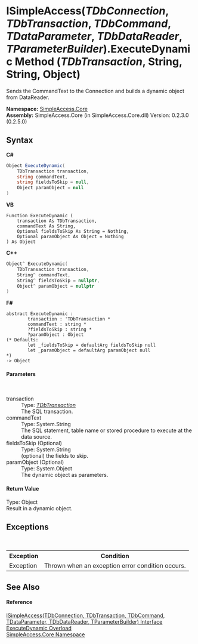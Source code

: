 # ISimpleAccess(*TDbConnection*, *TDbTransaction*, *TDbCommand*, *TDataParameter*, *TDbDataReader*, *TParameterBuilder*).ExecuteDynamic Method (*TDbTransaction*, String, String, Object)
 

Sends the CommandText to the Connection and builds a dynamic object from DataReader.

**Namespace:**&nbsp;<a href="N_SimpleAccess_Core">SimpleAccess.Core</a><br />**Assembly:**&nbsp;SimpleAccess.Core (in SimpleAccess.Core.dll) Version: 0.2.3.0 (0.2.5.0)

## Syntax

**C#**<br />
``` C#
Object ExecuteDynamic(
	TDbTransaction transaction,
	string commandText,
	string fieldsToSkip = null,
	Object paramObject = null
)
```

**VB**<br />
``` VB
Function ExecuteDynamic ( 
	transaction As TDbTransaction,
	commandText As String,
	Optional fieldsToSkip As String = Nothing,
	Optional paramObject As Object = Nothing
) As Object
```

**C++**<br />
``` C++
Object^ ExecuteDynamic(
	TDbTransaction transaction, 
	String^ commandText, 
	String^ fieldsToSkip = nullptr, 
	Object^ paramObject = nullptr
)
```

**F#**<br />
``` F#
abstract ExecuteDynamic : 
        transaction : 'TDbTransaction * 
        commandText : string * 
        ?fieldsToSkip : string * 
        ?paramObject : Object 
(* Defaults:
        let _fieldsToSkip = defaultArg fieldsToSkip null
        let _paramObject = defaultArg paramObject null
*)
-> Object 

```


#### Parameters
&nbsp;<dl><dt>transaction</dt><dd>Type: <a href="T_SimpleAccess_Core_ISimpleAccess_6">*TDbTransaction*</a><br />The SQL transaction.</dd><dt>commandText</dt><dd>Type: System.String<br />The SQL statement, table name or stored procedure to execute at the data source.</dd><dt>fieldsToSkip (Optional)</dt><dd>Type: System.String<br />(optional) the fields to skip.</dd><dt>paramObject (Optional)</dt><dd>Type: System.Object<br />The dynamic object as parameters.</dd></dl>

#### Return Value
Type: Object<br />Result in a dynamic object.

## Exceptions
&nbsp;<table><tr><th>Exception</th><th>Condition</th></tr><tr><td>Exception</td><td>Thrown when an exception error condition occurs.</td></tr></table>

## See Also


#### Reference
<a href="T_SimpleAccess_Core_ISimpleAccess_6">ISimpleAccess(TDbConnection, TDbTransaction, TDbCommand, TDataParameter, TDbDataReader, TParameterBuilder) Interface</a><br /><a href="Overload_SimpleAccess_Core_ISimpleAccess_6_ExecuteDynamic">ExecuteDynamic Overload</a><br /><a href="N_SimpleAccess_Core">SimpleAccess.Core Namespace</a><br />